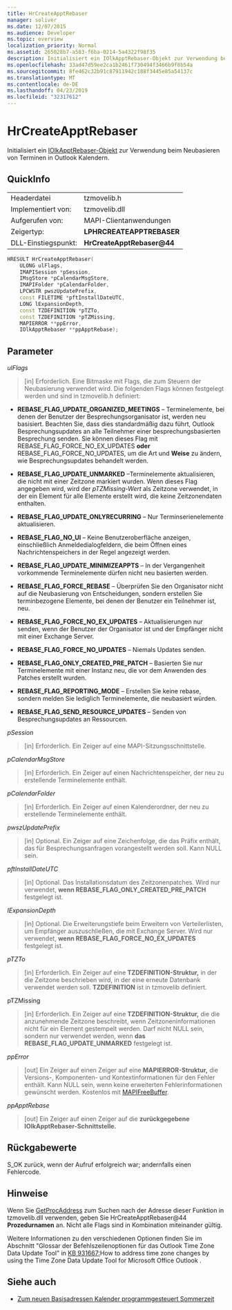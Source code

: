 ```yaml
---
title: HrCreateApptRebaser
manager: soliver
ms.date: 12/07/2015
ms.audience: Developer
ms.topic: overview
localization_priority: Normal
ms.assetid: 265028b7-a583-f6ba-0214-5a4322f98f35
description: Initialisiert ein IOlkApptRebaser-Objekt zur Verwendung beim Neubasieren von Terminen in Outlook Kalendern.
ms.openlocfilehash: 33ad47d59ee2ca1b2461f730494f3466b9f8b54a
ms.sourcegitcommit: 8fe462c32b91c87911942c188f3445e85a54137c
ms.translationtype: MT
ms.contentlocale: de-DE
ms.lasthandoff: 04/23/2019
ms.locfileid: "32317612"
---
```

# <a name="hrcreateapptrebaser"></a>HrCreateApptRebaser

Initialisiert ein [IOlkApptRebaser-Objekt](iolkapptrebaser.md) zur Verwendung beim Neubasieren von Terminen in Outlook Kalendern. 
  
## <a name="quick-info"></a>QuickInfo

|||
|:-----|:-----|
|Headerdatei  <br/> |tzmovelib.h  <br/> |
|Implementiert von:  <br/> |tzmovelib.dll  <br/> |
|Aufgerufen von:  <br/> |MAPI-Clientanwendungen  <br/> |
|Zeigertyp:  <br/> |**LPHRCREATEAPPTREBASER** <br/> |
|DLL-Einstiegspunkt:  <br/> |**HrCreateApptRebaser@44** <br/> |
   
```cpp
HRESULT HrCreateApptRebaser(  
    ULONG ulFlags, 
    IMAPISession *pSession, 
    IMsgStore *pCalendarMsgStore, 
    IMAPIFolder *pCalendarFolder, 
    LPCWSTR pwszUpdatePrefix, 
    const FILETIME *pftInstallDateUTC, 
    LONG lExpansionDepth, 
    const TZDEFINITION *pTZTo, 
    const TZDEFINITION *pTZMissing, 
    MAPIERROR **ppError, 
    IOlkApptRebaser **ppApptRebase); 

```

## <a name="parameters"></a>Parameter

_ulFlags_
  
> [in] Erforderlich. Eine Bitmaske mit Flags, die zum Steuern der Neubasierung verwendet wird. Die folgenden Flags können festgelegt werden und sind in tzmovelib.h definiert:
    
   - **REBASE_FLAG_UPDATE_ORGANIZED_MEETINGS** – Terminelemente, bei denen der Benutzer der Besprechungsorganisator ist, werden neu basisiert. Beachten Sie, dass dies standardmäßig dazu führt, Outlook Besprechungsupdates an alle Teilnehmer einer besprechungsbasierten Besprechung senden. Sie können dieses Flag mit REBASE_FLAG_FORCE_NO_EX_UPDATES **oder** REBASE_FLAG_FORCE_NO_UPDATES, um die Art und **Weise** zu ändern, wie Besprechungsupdates behandelt werden. 
    
   - **REBASE_FLAG_UPDATE_UNMARKED** –Terminelemente aktualisieren, die nicht mit einer Zeitzone markiert wurden. Wenn dieses Flag angegeben wird, wird der  *pTZMissing-Wert*  als Zeitzone verwendet, in der ein Element für alle Elemente erstellt wird, die keine Zeitzonendaten enthalten. 
    
   - **REBASE_FLAG_UPDATE_ONLYRECURRING** – Nur Terminserienelemente aktualisieren. 
    
   - **REBASE_FLAG_NO_UI** – Keine Benutzeroberfläche anzeigen, einschließlich Anmeldedialogfeldern, die beim Öffnen eines Nachrichtenspeichers in der Regel angezeigt werden. 
    
   - **REBASE_FLAG_UPDATE_MINIMIZEAPPTS** – In der Vergangenheit vorkommende Terminelemente dürfen nicht neu basierten werden. 
    
   - **REBASE_FLAG_FORCE_REBASE** – Überprüfen Sie den Organisator nicht auf die Neubasierung von Entscheidungen, sondern erstellen Sie terminbezogene Elemente, bei denen der Benutzer ein Teilnehmer ist, neu. 
    
   - **REBASE_FLAG_FORCE_NO_EX_UPDATES** – Aktualisierungen nur senden, wenn der Benutzer der Organisator ist und der Empfänger nicht mit einer Exchange Server. 
    
   - **REBASE_FLAG_FORCE_NO_UPDATES** – Niemals Updates senden. 
    
   - **REBASE_FLAG_ONLY_CREATED_PRE_PATCH** – Basierten Sie nur Terminelemente mit einer Instanz neu, die vor dem Anwenden des Patches erstellt wurden. 
    
   - **REBASE_FLAG_REPORTING_MODE** – Erstellen Sie keine rebase, sondern melden Sie lediglich Terminelemente, die neubasiert würden. 
    
   - **REBASE_FLAG_SEND_RESOURCE_UPDATES** – Senden von Besprechungsupdates an Ressourcen. 
    
_pSession_
  
> [in] Erforderlich. Ein Zeiger auf eine MAPI-Sitzungsschnittstelle.
    
_pCalendarMsgStore_
  
> [in] Erforderlich. Ein Zeiger auf einen Nachrichtenspeicher, der neu zu erstellende Terminelemente enthält.
    
_pCalendarFolder_
  
> [in] Erforderlich. Ein Zeiger auf einen Kalenderordner, der neu zu erstellende Terminelemente enthält.
    
_pwszUpdatePrefix_
  
> [in] Optional. Ein Zeiger auf eine Zeichenfolge, die das Präfix enthält, das für Besprechungsanfragen vorangestellt werden soll. Kann NULL sein.
    
_pftInstallDateUTC_
  
> [in] Optional. Das Installationsdatum des Zeitzonenpatches. Wird nur verwendet, **wenn REBASE_FLAG_ONLY_CREATED_PRE_PATCH** festgelegt ist. 
    
_IExpansionDepth_
  
> [in] Optional. Die Erweiterungstiefe beim Erweitern von Verteilerlisten, um Empfänger auszuschließen, die mit Exchange Server. Wird nur verwendet, **wenn REBASE_FLAG_FORCE_NO_EX_UPDATES** festgelegt ist. 
    
_pTZTo_
  
> [in] Erforderlich. Ein Zeiger auf eine **TZDEFINITION-Struktur,** in der die Zeitzone beschrieben wird, in der eine erneute Datenbank verwendet werden soll. **TZDEFINITION** ist in tzmovelib definiert. 
    
pTZMissing
  
> [in] Erforderlich. Ein Zeiger auf eine **TZDEFINITION-Struktur,** die die anzunehmende Zeitzone beschreibt, wenn Zeitzoneninformationen nicht für ein Element gestempelt werden. Darf nicht NULL sein, sondern nur verwendet werden, wenn **das REBASE_FLAG_UPDATE_UNMARKED** festgelegt ist. 
    
_ppError_
  
> [out] Ein Zeiger auf einen Zeiger auf eine **MAPIERROR-Struktur,** die Versions-, Komponenten- und Kontextinformationen für den Fehler enthält. Kann NULL sein, wenn keine erweiterten Fehlerinformationen gewünscht werden. Kostenlos mit [MAPIFreeBuffer](https://msdn.microsoft.com/library/9412594f-8acc-4c7e-a668-4ec1da0ad9cf%28Office.15%29.aspx). 
    
_ppApptRebase_
  
> [out] Ein Zeiger auf einen Zeiger auf die **zurückgegebene IOlkApptRebaser-Schnittstelle.** 
    
## <a name="return-values"></a>Rückgabewerte

S_OK zurück, wenn der Aufruf erfolgreich war; andernfalls einen Fehlercode.
  
## <a name="remarks"></a>Hinweise

Wenn Sie [GetProcAddress](https://msdn.microsoft.com/library/a0d7fc09-f888-4f46-a571-d3719a627597%28Office.15%29.aspx) zum Suchen nach der Adresse dieser Funktion in tzmovelib.dll verwenden, geben Sie HrCreateApptRebaser@44 **Prozedurnamen** an. Nicht alle Flags sind in Kombination miteinander gültig. 
  
Weitere Informationen zu den verschiedenen Optionen finden Sie im Abschnitt "Glossar der Befehlszeilenoptionen für das Outlook Time Zone Data Update Tool" in [KB 931667:](https://support.microsoft.com/kb/931667/en-us)How to address time zone changes by using the Time Zone Data Update Tool for Microsoft Office Outlook .
  
## <a name="see-also"></a>Siehe auch

- [Zum neuen Basisadressen Kalender programmgesteuert Sommerzeit](about-rebasing-calendars-programmatically-for-daylight-saving-time.md)

